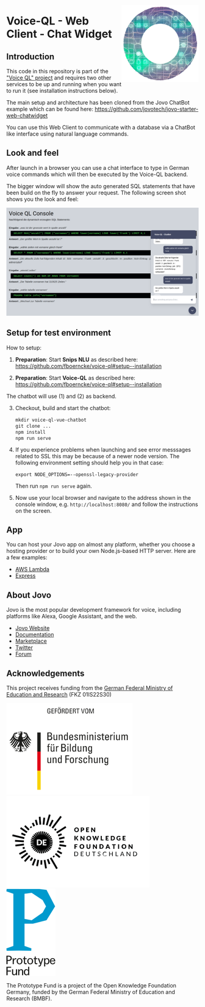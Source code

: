 <a href= "https://prototypefund.de/project/voice-ql-datentabellen-mit-gesprochener-sprache-barrierefrei-erkunden/"><img src="./resources/assets/voice-ql-ring.png" width="40%" height="40%" align="right"></a>

# Voice-QL - Web Client - Chat Widget

## Introduction

This code in this repository is part of the ["Voice QL" project](https://github.com/fboerncke/voice-ql) and requires two other services to be up and running when you want to run it (see installation instructions below).

The main setup and architecture has been cloned from the Jovo ChatBot example which can be found here: https://github.com/jovotech/jovo-starter-web-chatwidget

You can use this Web Client to communicate with a database via a ChatBot like interface using natural language commands.

## Look and feel

After launch in a browser you can use a chat interface to type in German voice commands which will then be executed by the Voice-QL backend.

The bigger window will show the auto generated SQL statements that have been build on the fly to answer your request. The following screen shot shows you the look and feel:

[![Chatbot](./resources/screenshot-web-client.png)](https://www.bmbf.de/)

## Setup for test environment

How to setup:

1. **Preparation**: Start **Snips NLU** as described here: https://github.com/fboerncke/voice-ql#setup--installation

2. **Preparation**: Start **Voice-QL** as described here: https://github.com/fboerncke/voice-ql#setup--installation

The chatbot will use (1) and (2) as backend.

3. Checkout, build and start the chatbot:

   ```
   mkdir voice-ql-vue-chatbot
   git clone ...
   npm install
   npm run serve
   ```

4. If you experience problems when launching and see error messsages related to SSL this may be because of a newer node version. The following environment setting should help you in that case:

   ```
   export NODE_OPTIONS=--openssl-legacy-provider
   ```

   Then run `npm run serve` again.

5. Now use your local browser and navigate to the address shown in the console window, e.g. `http://localhost:8080/` and follow the instructions on the screen.

## App

You can host your Jovo app on almost any platform, whether you choose a hosting provider or to build your own Node.js-based HTTP server. Here are a few examples:

- [AWS Lambda](https://www.jovo.tech/marketplace/server-lambda)
- [Express](https://www.jovo.tech/marketplace/server-express)

## About Jovo

Jovo is the most popular development framework for voice, including platforms like Alexa, Google Assistant, and the web.

- [Jovo Website](https://jovo.tech/)
- [Documentation](https://jovo.tech/docs/)
- [Marketplace](https://www.jovo.tech/marketplace/)
- [Twitter](https://twitter.com/jovotech/)
- [Forum](https://community.jovo.tech/)

## Acknowledgements

This project receives funding from the [German Federal Ministry of Education and Research](https://www.bmbf.de/) (FKZ 01IS22S30)

[![Logo Bundesministerium für Bildung und Forschung](./resources/assets/logo-bmbf.svg)](https://www.bmbf.de/)
&nbsp; &nbsp;
[![Logo Open Knowledge Foundation](./resources/assets/logo-okfn.svg)](https://okfn.de)
&nbsp; &nbsp;
[![Logo Prototype Fund](./resources/assets/PrototypeFund_Logo_smallest.svg)](https://prototypefund.de/)

The Prototype Fund is a project of the Open Knowledge Foundation Germany, funded by the German Federal Ministry of Education and Research (BMBF).
